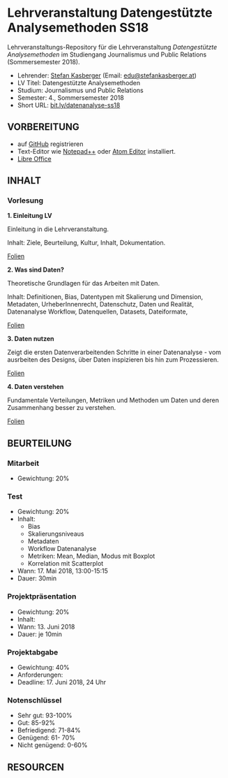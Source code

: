 # Lehrveranstaltung Datengestützte Analysemethoden SS18

Lehrveranstaltungs-Repository für die Lehrveranstaltung *Datengestützte Analysemethoden* im Studiengang Journalismus und Public Relations (Sommersemester 2018).

* Lehrender: [Stefan Kasberger](http://stefankasberger.at) (Email: edu@stefankasberger.at)
* LV Titel: Datengestützte Analysemethoden
* Studium: Journalismus und Public Relations
* Semester: 4., Sommersemester 2018
* Short URL: [bit.ly/datenanalyse-ss18](http://bit.ly/datenanalyse-ss18)

## VORBEREITUNG

* auf [GitHub](https://github.com) registrieren
* Text-Editor wie [Notepad++](https://notepad-plus-plus.org/) oder [Atom Editor](https://atom.io/) installiert.
* [Libre Office](https://de.libreoffice.org/)

## INHALT

### Vorlesung

**1. Einleitung LV**

Einleitung in die Lehrveranstaltung.


Inhalt: Ziele, Beurteilung, Kultur, Inhalt, Dokumentation.


[Folien](vorlesung/slides_1-einleitung.pdf)

**2. Was sind Daten?**

Theoretische Grundlagen für das Arbeiten mit Daten. 


Inhalt: Definitionen, Bias, Datentypen mit Skalierung und Dimension, Metadaten, UrheberInnenrecht, Datenschutz, Daten und Realität, Datenanalyse Workflow, Datenquellen, Datasets, Dateiformate, 


[Folien](vorlesung/slides_2-daten.pdf)

**3. Daten nutzen**

Zeigt die ersten Datenverarbeitenden Schritte in einer Datenanalyse - vom ausrbeiten des Designs, über Daten inspizieren bis hin zum Prozessieren. 

[Folien](vorlesung/slides_3-daten-nutzen.pdf)

**4. Daten verstehen**

Fundamentale Verteilungen, Metriken und Methoden um Daten und deren Zusammenhang besser zu verstehen. 

[Folien](vorlesung/slides_4-daten-auwerten.pdf)

## BEURTEILUNG

### Mitarbeit

* Gewichtung: 20%

### Test

* Gewichtung: 20%
* Inhalt: 
  * Bias
  * Skalierungsniveaus
  * Metadaten
  * Workflow Datenanalyse
  * Metriken: Mean, Median, Modus mit Boxplot
  * Korrelation mit Scatterplot
* Wann: 17. Mai 2018, 13:00-15:15
* Dauer: 30min

### Projektpräsentation

* Gewichtung: 20%
* Inhalt: 
* Wann: 13. Juni 2018
* Dauer: je 10min

### Projektabgabe

* Gewichtung: 40%
* Anforderungen: 
* Deadline: 17. Juni 2018, 24 Uhr

### Notenschlüssel

* Sehr gut: 93-100%
* Gut: 85-92%
* Befriedigend: 71-84%
* Genügend: 61- 70%
* Nicht genügend: 0-60%

## RESOURCEN


